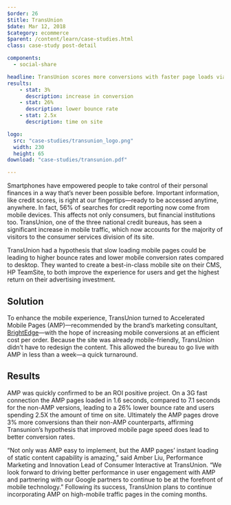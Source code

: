 ```yaml
---
$order: 26
$title: TransUnion
$date: Mar 12, 2018
$category: ecommerce
$parent: /content/learn/case-studies.html
class: case-study post-detail

components:
  - social-share

headline: TransUnion scores more conversions with faster page loads via AMP
results:
    - stat: 3%
      description: increase in conversion
    - stat: 26% 
      description: lower bounce rate
    - stat: 2.5x
      description: time on site

logo:
  src: "case-studies/transunion_logo.png"
  width: 230
  height: 65
download: "case-studies/transunion.pdf"

---
```



<div class="img-left">
    <amp-img width="400" height="780" layout="responsive" src="/static/img/case-studies/transunion_1.png"></amp-img>
</div>

Smartphones have empowered people to take control of their personal finances in a way that’s never been possible before. Important information, like credit scores, is right at our fingertips—ready to be accessed anytime, anywhere. In fact, 56% of searches for credit reporting now come from mobile devices. This affects not only consumers, but financial institutions too. TransUnion, one of the three national credit bureaus, has seen a significant increase in mobile traffic, which now accounts for the majority of visitors to the consumer services division of its site.

TransUnion had a hypothesis that slow loading mobile pages could be leading to higher bounce rates and lower mobile conversion rates compared to desktop. They wanted to create a best-in-class mobile site on their CMS, HP TeamSite, to both improve the experience for users and get the highest return on their advertising investment.

## Solution

To enhance the mobile experience, TransUnion turned to Accelerated Mobile Pages (AMP)—recommended by the brand’s marketing consultant, [BrightEdge](https://www.brightedge.com/)—with the hope of increasing mobile conversions at an efficient cost per order. Because the site was already mobile-friendly, TransUnion didn’t have to redesign the content. This allowed the bureau to go live with AMP in less than a week—a quick turnaround. 

<div class="img-right">
    <amp-img width="400" height="810" layout="responsive" src="/static/img/case-studies/transunion_2.png"></amp-img>
</div>

## Results

AMP was quickly confirmed to be an ROI positive project. On a 3G fast connection the AMP pages loaded in 1.6 seconds, compared to 7.1 seconds for the non-AMP versions, leading to a 26% lower bounce rate and users spending 2.5X the amount of time on site. Ultimately the AMP pages drove 3% more conversions than their non-AMP counterparts, affirming Transunion’s hypothesis that improved mobile page speed does lead to better conversion rates.

“Not only was AMP easy to implement, but the AMP pages’ instant loading of static content capability is amazing,” said Amber Liu, Performance Marketing and Innovation Lead of Consumer Interactive at TransUnion. “We look forward to driving better performance in user engagement with AMP and partnering with our Google partners to continue to be at the forefront of mobile technology.” Following its success, TransUnion plans to continue incorporating AMP on high-mobile traffic pages in the coming months. 
